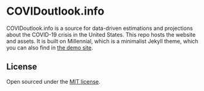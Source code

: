 # COVIDoutlook.info

COVIDoutlook.info is a source for data-driven estimations and projections about the COVID-19 crisis in the United States. This repo hosts the website and assets. It is built on Millennial, which is a minimalist Jekyll theme, which you can also find in [the demo site](https://lenpaul.github.io/Millennial/).


## License

Open sourced under the [MIT license](https://github.com/LeNPaul/Millennial/blob/gh-pages/LICENSE.md).
